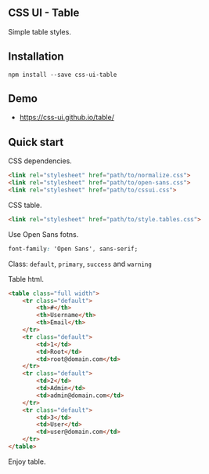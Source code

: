## CSS UI - Table

Simple table styles.

## Installation

```
npm install --save css-ui-table
```
## Demo

- https://css-ui.github.io/table/

## Quick start

CSS dependencies.

```html
<link rel="stylesheet" href="path/to/normalize.css">
<link rel="stylesheet" href="path/to/open-sans.css">
<link rel="stylesheet" href="path/to/cssui.css">
```

CSS table.

```html
<link rel="stylesheet" href="path/to/style.tables.css">
```

Use Open Sans fotns.

```css
font-family: 'Open Sans', sans-serif;
```

Class: ```default```, ```primary```, ```success``` and ```warning```

Table html.

```html
<table class="full width">
	<tr class="default">
		<th>#</th>
		<th>Username</th>
		<th>Email</th>
	</tr>
	<tr class="default">
		<td>1</td>
		<td>Root</td>
		<td>root@domain.com</td>
	</tr>
	<tr class="default">
		<td>2</td>
		<td>Admin</td>
		<td>admin@domain.com</td>
	</tr>
	<tr class="default">
		<td>3</td>
		<td>User</td>
		<td>user@domain.com</td>
	</tr>
</table>
```

Enjoy table.
